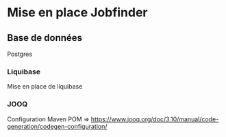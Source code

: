 # Mise en place Jobfinder

## Base de données

Postgres

### Liquibase

Mise en place de liquibase

### JOOQ

Configuration Maven POM => https://www.jooq.org/doc/3.10/manual/code-generation/codegen-configuration/



